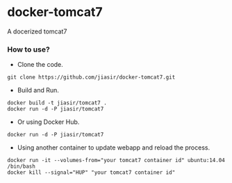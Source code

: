 # docker-tomcat7
A docerized tomcat7

### How to use?
* Clone the code.
```
git clone https://github.com/jiasir/docker-tomcat7.git
```
* Build and Run.
```
docker build -t jiasir/tomcat7 .
docker run -d -P jiasir/tomcat7
```
* Or using Docker Hub.
```
docker run -d -P jiasir/tomcat7
```
* Using another container to update webapp and reload the process.
```
docker run -it --volumes-from="your tomcat7 container id" ubuntu:14.04 /bin/bash
docker kill --signal="HUP" "your tomcat7 container id"
```
